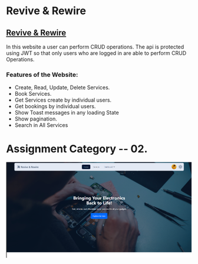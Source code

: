 # Revive & Rewire

## [Revive & Rewire](https://reviverewire.web.app/)

In this website a user can perform CRUD operations. The api is protected using JWT so that only users who are logged in are able to perform CRUD Operations.

### Features of the Website:

- Create, Read, Update, Delete Services.
- Book Services.
- Get Services create by individual users.
- Get bookings by individual users.
- Show Toast messages in any loading State
- Show pagination.
- Search in All Services

# Assignment Category -- 02.

![Home Page Image](/public/Homepage.PNG)
